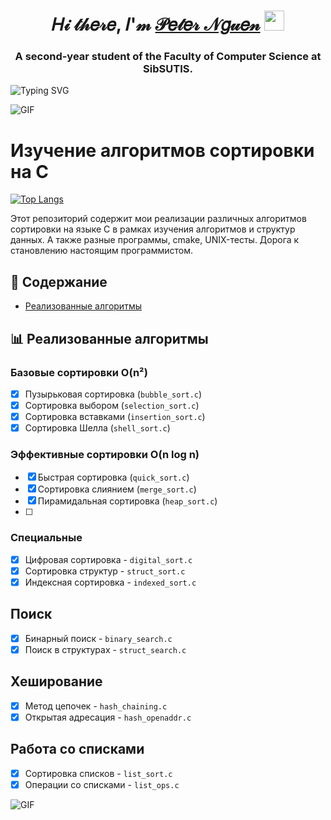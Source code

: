 <h1 align="center">𝐻𝒾 𝓉𝒽𝑒𝓇𝑒, 𝐼'𝓂 <a href="https://t.me/Cocosik1558" target="_blank">𝒫𝑒𝓉𝑒𝓇 𝒩𝑔𝓊𝑒𝓃</a> 
<img src="https://github.com/blackcater/blackcater/raw/main/images/Hi.gif" height="32"/></h1>
<h3 align="center">A second-year student of the Faculty of Computer Science at SibSUTIS.</h3>
<img src="https://readme-typing-svg.demolab.com?font=Fira+Code&pause=1000&width=435&lines=We+are+making+the+future+better." alt="Typing SVG" />

![GIF](https://github.com/Darkness1853/Pictures/blob/main/bongo-cat-typing.gif)

# Изучение алгоритмов сортировки на C

[![Top Langs](https://github-readme-stats.vercel.app/api/top-langs/?username=Darkness1853&exclude=C%2B%2B&layout=compact&theme=radical)](https://github.com/anuraghazra/github-readme-stats)

Этот репозиторий содержит мои реализации различных алгоритмов сортировки на языке C в рамках изучения алгоритмов и структур данных.
А также разные программы, cmake, UNIX-тесты. 
Дорога к становлению настоящим программистом.

## 📌 Содержание

- [Реализованные алгоритмы](#-реализованные-алгоритмы)

## 📊 Реализованные алгоритмы

### Базовые сортировки O(n²)
- [x] Пузырьковая сортировка (`bubble_sort.c`)
- [x] Сортировка выбором (`selection_sort.c`)
- [x] Сортировка вставками (`insertion_sort.c`)
- [x] Сортировка Шелла (`shell_sort.c`)

### Эффективные сортировки O(n log n)
- [x] Быстрая сортировка (`quick_sort.c`)
- [x] Сортировка слиянием (`merge_sort.c`)
- [x] Пирамидальная сортировка (`heap_sort.c`)
- [ ] 

### Специальные
- [x] Цифровая сортировка - `digital_sort.c`
- [x] Сортировка структур - `struct_sort.c`
- [x] Индексная сортировка - `indexed_sort.c`

## Поиск
- [x] Бинарный поиск - `binary_search.c`
- [x] Поиск в структурах - `struct_search.c`

## Хеширование
- [x] Метод цепочек - `hash_chaining.c`
- [x] Открытая адресация - `hash_openaddr.c`

## Работа со списками
- [x] Сортировка списков - `list_sort.c`
- [x] Операции со списками - `list_ops.c`

![GIF](https://github.com/Darkness1853/Pictures/blob/main/bongo-cat-typing.gif)
